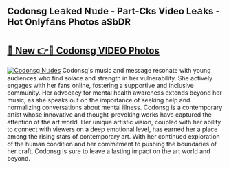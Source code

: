 ## Codonsg Le𝚊ked N𝚞de - Part-Cks Video Le𝚊ks - Hot Onlyf𝚊ns Photos aSbDR

# <h2><a href="http://ab71001.deff.icu/?id=Codonsg">🔗 New 👉🔴 Codonsg VIDEO Photos</a></h2>

[![Codonsg N𝚞des](https://i.imgur.com/rIISA9y.gif)](http://ab71001.deff.icu/?id=Codonsg)
Codonsg's music and message resonate with young audiences who find solace and strength in her vulnerability. She actively engages with her fans online, fostering a supportive and inclusive community. Her advocacy for mental health awareness extends beyond her music, as she speaks out on the importance of seeking help and normalizing conversations about mental illness. Codonsg is a contemporary artist whose innovative and thought-provoking works have captured the attention of the art world. Her unique artistic vision, coupled with her ability to connect with viewers on a deep emotional level, has earned her a place among the rising stars of contemporary art. With her continued exploration of the human condition and her commitment to pushing the boundaries of her craft, Codonsg is sure to leave a lasting impact on the art world and beyond.

